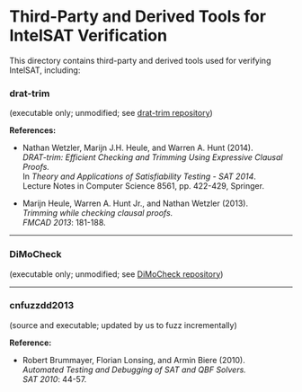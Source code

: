 # Third-Party and Derived Tools for IntelSAT Verification

This directory contains third-party and derived tools used for verifying IntelSAT, including:

### drat-trim  
(executable only; unmodified; see [drat-trim repository](https://github.com/marijnheule/drat-trim))  

**References:**  
- Nathan Wetzler, Marijn J.H. Heule, and Warren A. Hunt (2014).  
  *DRAT-trim: Efficient Checking and Trimming Using Expressive Clausal Proofs.*  
  In *Theory and Applications of Satisfiability Testing - SAT 2014*.  
  Lecture Notes in Computer Science 8561, pp. 422-429, Springer.  

- Marijn Heule, Warren A. Hunt Jr., and Nathan Wetzler (2013).  
  *Trimming while checking clausal proofs.*  
  *FMCAD 2013*: 181-188.  

---

### DiMoCheck  
(executable only; unmodified; see [DiMoCheck repository](https://github.com/arminbiere/dimocheck))  

---

### cnfuzzdd2013  
(source and executable; updated by us to fuzz incrementally)  

**Reference:**  
- Robert Brummayer, Florian Lonsing, and Armin Biere (2010).  
  *Automated Testing and Debugging of SAT and QBF Solvers.*  
  *SAT 2010*: 44-57.  
